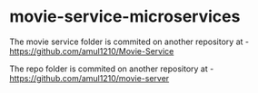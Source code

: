 
# movie-service-microservices

The movie service folder is commited on another repository at - https://github.com/amul1210/Movie-Service

The repo folder is commited on another repository at - https://github.com/amul1210/movie-server
